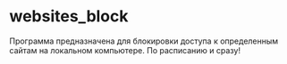 # websites_block
Программа предназначена для блокировки доступа к определенным сайтам на локальном компьютере. По расписанию и сразу!
